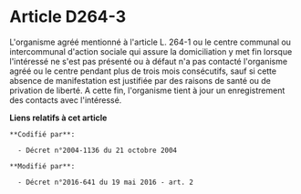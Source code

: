 # Article D264-3

L'organisme agréé mentionné à l'article L. 264-1 ou le centre communal ou intercommunal d'action sociale qui assure la
domiciliation y met fin lorsque l'intéressé ne s'est pas présenté ou à défaut n'a pas contacté l'organisme agréé ou le centre
pendant plus de trois mois consécutifs, sauf si cette absence de manifestation est justifiée par des raisons de santé ou de
privation de liberté. A cette fin, l'organisme tient à jour un enregistrement des contacts avec l'intéressé.

**Liens relatifs à cet article**

	**Codifié par**:

	  - Décret n°2004-1136 du 21 octobre 2004

	**Modifié par**:

	  - Décret n°2016-641 du 19 mai 2016 - art. 2
